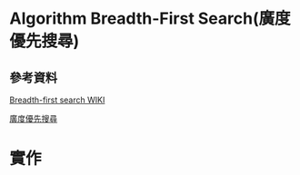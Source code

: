 # Algorithm  Breadth-First Search(廣度優先搜尋)

## 參考資料

[Breadth-first search WIKI](https://en.wikipedia.org/wiki/Breadth-first_search)

[廣度優先搜尋](https://alrightchiu.github.io/SecondRound/graph-breadth-first-searchbfsguang-du-you-xian-sou-xun.html)

# 實作

```Python
```